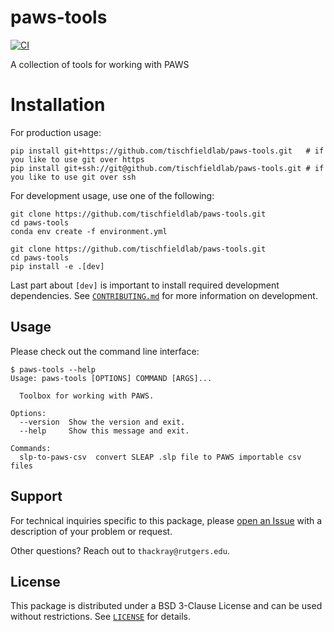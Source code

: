 # paws-tools
[![CI](https://github.com/tischfieldlab/paws-tools/actions/workflows/ci.yml/badge.svg)](https://github.com/tischfieldlab/paws-tools/actions/workflows/ci.yml)

A collection of tools for working with PAWS


# Installation
For production usage:
```
pip install git+https://github.com/tischfieldlab/paws-tools.git   # if you like to use git over https
pip install git+ssh://git@github.com/tischfieldlab/paws-tools.git # if you like to use git over ssh
```

For development usage, use one of the following:
```
git clone https://github.com/tischfieldlab/paws-tools.git
cd paws-tools
conda env create -f environment.yml
```
```
git clone https://github.com/tischfieldlab/paws-tools.git
cd paws-tools
pip install -e .[dev]
```
Last part about `[dev]` is important to install required development dependencies.
See [`CONTRIBUTING.md`](CONTRIBUTING.md) for more information on development.


## Usage
Please check out the command line interface:
```
$ paws-tools --help
Usage: paws-tools [OPTIONS] COMMAND [ARGS]...

  Toolbox for working with PAWS.

Options:
  --version  Show the version and exit.
  --help     Show this message and exit.

Commands:
  slp-to-paws-csv  convert SLEAP .slp file to PAWS importable csv files
```

## Support
For technical inquiries specific to this package, please [open an Issue](https://github.com/tischfieldlab/paws-tools/issues)
with a description of your problem or request.

Other questions? Reach out to `thackray@rutgers.edu`.

## License
This package is distributed under a BSD 3-Clause License and can be used without
restrictions. See [`LICENSE`](LICENSE) for details.
